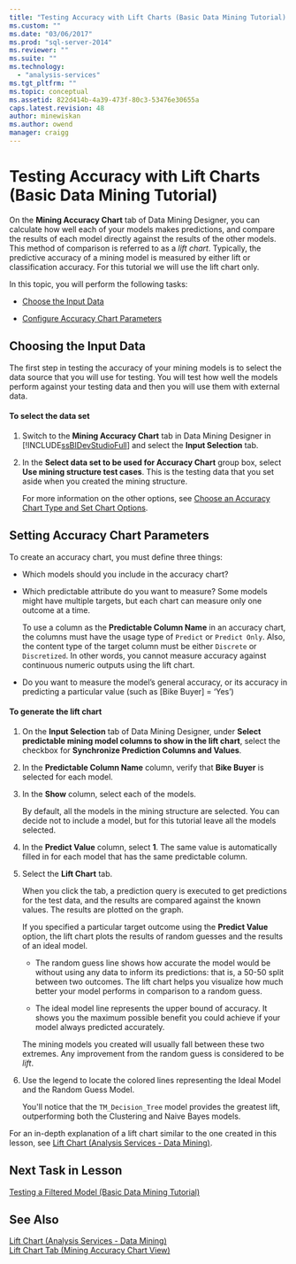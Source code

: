 ```yaml
---
title: "Testing Accuracy with Lift Charts (Basic Data Mining Tutorial) | Microsoft Docs"
ms.custom: ""
ms.date: "03/06/2017"
ms.prod: "sql-server-2014"
ms.reviewer: ""
ms.suite: ""
ms.technology: 
  - "analysis-services"
ms.tgt_pltfrm: ""
ms.topic: conceptual
ms.assetid: 822d414b-4a39-473f-80c3-53476e30655a
caps.latest.revision: 48
author: minewiskan
ms.author: owend
manager: craigg
---
```

# Testing Accuracy with Lift Charts (Basic Data Mining Tutorial)
  On the **Mining Accuracy Chart** tab of Data Mining Designer, you can calculate how well each of your models makes predictions, and compare the results of each model directly against the results of the other models. This method of comparison is referred to as a *lift chart*. Typically, the predictive accuracy of a mining model is measured by either lift or classification accuracy. For this tutorial we will use the lift chart only.  
  
 In this topic, you will perform the following tasks:  
  
-   [Choose the Input Data](#BKMK_InputData)  
  
-   [Configure Accuracy Chart Parameters](#BKMK_Selecting)  
  
##  <a name="BKMK_InputData"></a> Choosing the Input Data  
 The first step in testing the accuracy of your mining models is to select the data source that you will use for testing. You will test how well the models perform against your testing data and then you will use them with external data.  
  
#### To select the data set  
  
1.  Switch to the **Mining Accuracy Chart** tab in Data Mining Designer in [!INCLUDE[ssBIDevStudioFull](../includes/ssbidevstudiofull-md.md)] and select the **Input Selection** tab.  
  
2.  In the **Select data set to be used for Accuracy Chart** group box, select **Use mining structure test cases**. This is the testing data that you set aside when you created the mining structure.  
  
     For more information on the other options, see [Choose an Accuracy Chart Type and Set Chart Options](../../2014/analysis-services/data-mining/choose-an-accuracy-chart-type-and-set-chart-options.md).  
  
##  <a name="BKMK_Selecting"></a> Setting Accuracy Chart Parameters  
 To create an accuracy chart, you must define three things:  
  
-   Which models should you include in the accuracy chart?  
  
-   Which predictable attribute do you want to measure? Some models might have multiple targets, but each chart can measure only one outcome at a time.  
  
     To use a column as the **Predictable Column Name** in an accuracy chart, the columns must have the usage type of `Predict` or `Predict Only`. Also, the content type of the target column must be either `Discrete` or `Discretized`. In other words, you cannot measure accuracy against continuous numeric outputs using the lift chart.  
  
-   Do you want to measure the model’s general accuracy, or its accuracy  in predicting a particular value (such as [Bike Buyer] = ‘Yes’)  
  
#### To generate the lift chart  
  
1.  On the **Input Selection** tab of Data Mining Designer, under **Select predictable mining model columns to show in the lift chart**, select the checkbox for **Synchronize Prediction Columns and Values**.  
  
2.  In the **Predictable Column Name** column, verify that **Bike Buyer** is selected for each model.  
  
3.  In the **Show** column, select each of the models.  
  
     By default, all the models in the mining structure are selected. You can decide not to include a model, but for this tutorial leave all the models selected.  
  
4.  In the **Predict Value** column, select **1**. The same value is automatically filled in for each model that has the same predictable column.  
  
5.  Select the **Lift Chart** tab.  
  
     When you click the tab, a prediction query is executed to get predictions for the test data, and the results are compared against the known values. The results are plotted on the graph.  
  
     If you specified a particular target outcome using the **Predict Value** option, the lift chart plots the results of random guesses and the results of an ideal model.  
  
    -   The random guess line shows how accurate the model would be without using any data to inform its predictions: that is, a 50-50 split between two outcomes. The lift chart helps you visualize how much better your model performs in comparison to a random guess.  
  
    -   The ideal model line represents the upper bound of accuracy. It shows you the maximum possible benefit you could achieve if your model always predicted accurately.  
  
     The mining models you created will usually fall between these two extremes. Any improvement from the random guess is considered to be *lift*.  
  
6.  Use the legend to locate the colored lines representing the Ideal Model and the Random Guess Model.  
  
     You'll notice that the `TM_Decision_Tree` model provides the greatest lift,  outperforming both the Clustering and Naive Bayes models.  
  
 For an in-depth explanation of a lift chart similar to the one created in this lesson, see [Lift Chart &#40;Analysis Services - Data Mining&#41;](../../2014/analysis-services/data-mining/lift-chart-analysis-services-data-mining.md).  
  
## Next Task in Lesson  
 [Testing a Filtered Model &#40;Basic Data Mining Tutorial&#41;](../../2014/tutorials/testing-a-filtered-model-basic-data-mining-tutorial.md)  
  
## See Also  
 [Lift Chart &#40;Analysis Services - Data Mining&#41;](../../2014/analysis-services/data-mining/lift-chart-analysis-services-data-mining.md)   
 [Lift Chart Tab &#40;Mining Accuracy Chart View&#41;](../../2014/analysis-services/lift-chart-tab-mining-accuracy-chart-view.md)  
  
  
